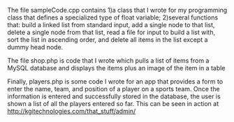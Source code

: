 The file sampleCode.cpp contains 1)a class that I wrote for my programming class
that defines a specialized type of float variable; 2)several functions that:
build a linked list from standard input, add a single node to that list, delete
a single node from that list, read a file for input to build a list with, sort
the list in ascending order, and delete all items in the list except a dummy
head node.

The file shop.php is code that I wrote which pulls a list of items from a
MySQL database and displays the items plus an image of the item in a table

Finally, players.php is some code I wrote for an app that provides a form to
enter the name, team, and position of a player on a sports team. Once the
information is entered and successfully stored in the database, the user is
shown a list of all the players entered so far. This can be seen in action at
http://kgitechnologies.com/that_stuff/admin/ 
